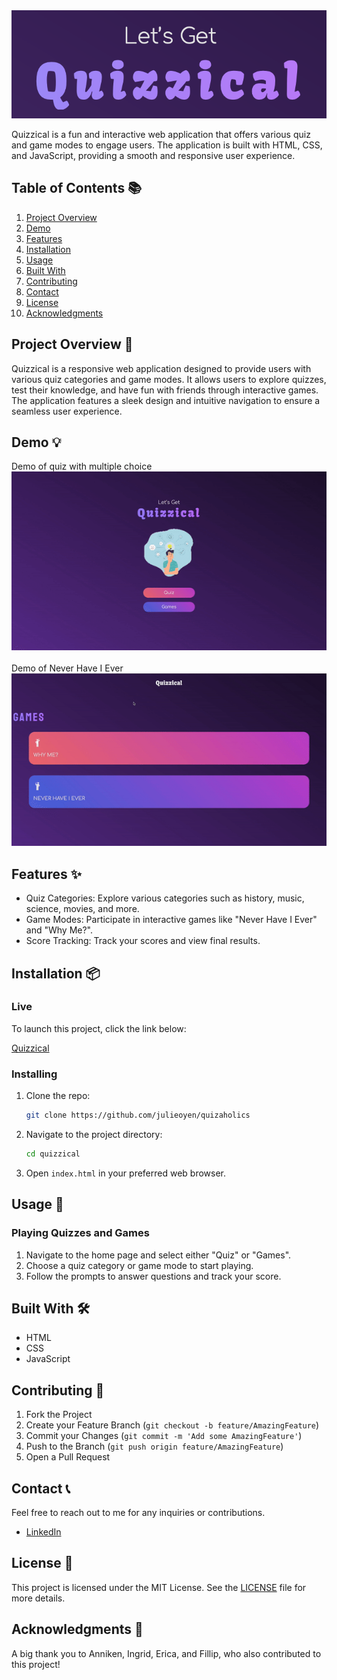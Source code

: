 <img src="assets/icons/headerimg.png" alt="Image of logo on index.html">

Quizzical is a fun and interactive web application that offers various quiz and game modes to engage users. The application is built with HTML, CSS, and JavaScript, providing a smooth and responsive user experience.

## Table of Contents 📚

1. [Project Overview](#project-overview-)
2. [Demo](#demo-)
3. [Features](#features-)
4. [Installation](#installation-)
5. [Usage](#usage-)
6. [Built With](#built-with)
7. [Contributing](#contributing-)
8. [Contact](#contact-)
9. [License](#license-)
10. [Acknowledgments](#acknowledgments-)

## Project Overview 📝

Quizzical is a responsive web application designed to provide users with various quiz categories and game modes. It allows users to explore quizzes, test their knowledge, and have fun with friends through interactive games. The application features a sleek design and intuitive navigation to ensure a seamless user experience.

## Demo 💡

Demo of quiz with multiple choice<br>
<img src="assets/animation/index.gif" alt="Demo of the application"> <br> <br>
Demo of Never Have I Ever<br>
<img src="assets/animation/games.gif" alt="Demo of the application"><br>

## Features ✨

- Quiz Categories: Explore various categories such as history, music, science, movies, and more.
- Game Modes: Participate in interactive games like "Never Have I Ever" and "Why Me?".
- Score Tracking: Track your scores and view final results.

## Installation 📦

### Live

To launch this project, click the link below:

[Quizzical](https://quizaholics.netlify.app/)

### Installing

1. Clone the repo:

    ```bash
    git clone https://github.com/julieoyen/quizaholics
    ```

2. Navigate to the project directory:

    ```bash
    cd quizzical
    ```

3. Open `index.html` in your preferred web browser.

## Usage 🔧

### Playing Quizzes and Games 

1. Navigate to the home page and select either "Quiz" or "Games".
2. Choose a quiz category or game mode to start playing.
3. Follow the prompts to answer questions and track your score.

## Built With 🛠️

- HTML
- CSS
- JavaScript

## Contributing 🤝

1. Fork the Project
2. Create your Feature Branch (`git checkout -b feature/AmazingFeature`)
3. Commit your Changes (`git commit -m 'Add some AmazingFeature'`)
4. Push to the Branch (`git push origin feature/AmazingFeature`)
5. Open a Pull Request

## Contact 📞

Feel free to reach out to me for any inquiries or contributions.

- [LinkedIn](https://www.linkedin.com/in/julie-bertine-%C3%B8yen-872b0a233/)

## License 📜

This project is licensed under the MIT License. See the [LICENSE](LICENSE) file for more details.

## Acknowledgments 🙏

A big thank you to Anniken, Ingrid, Erica, and Fillip, who also contributed to this project!
